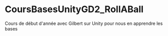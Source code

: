 # CoursBasesUnityGD2_RollABall
Cours de début d'année avec Gilbert sur Unity pour nous en apprendre les bases
